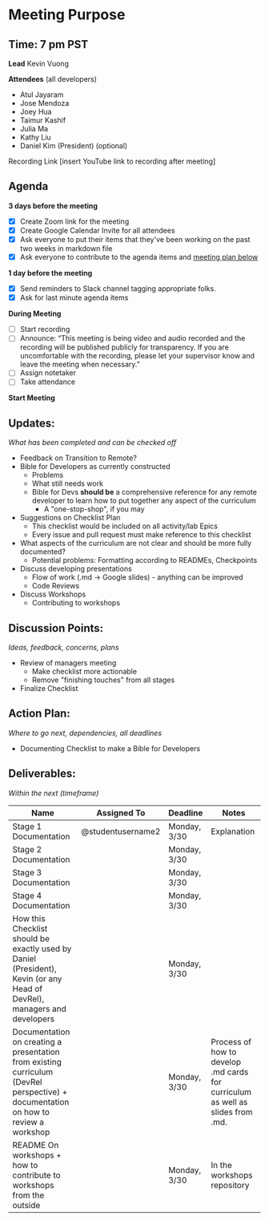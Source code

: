 # Meeting Purpose

## Time: 7 pm PST

**Lead**
Kevin Vuong

**Attendees** (all developers)

* Atul Jayaram
* Jose Mendoza
* Joey Hua
* Taimur Kashif
* Julia Ma
* Kathy Liu
* Daniel Kim (President) (optional)

Recording Link
[insert YouTube link to recording after meeting]

## Agenda

**3 days before the meeting**

- [x] Create Zoom link for the meeting
- [x] Create Google Calendar Invite for all attendees
- [x] Ask everyone to put their items that they've been working on the past two weeks in markdown file
- [x] Ask everyone to contribute to the agenda items and [meeting plan below](https://github.com/shreyagupta98/people/blob/master/meeting_template.md#updates)

**1 day before the meeting**

- [x] Send reminders to Slack channel tagging appropriate folks. 
- [x] Ask for last minute agenda items

**During Meeting**

- [ ] Start recording
- [ ] Announce:
  “This meeting is being video and audio recorded and the recording will be published publicly for transparency. If you are uncomfortable with the recording, please let your supervisor know and leave the meeting when necessary.”
- [ ] Assign notetaker
- [ ] Take attendance

**Start Meeting**

## Updates:

*What has been completed and can be checked off*

* Feedback on Transition to Remote?
* Bible for Developers as currently constructed
  * Problems
  * What still needs work
  * Bible for Devs **should be** a comprehensive reference for any remote developer to learn how to put together any aspect of the curriculum
    * A "one-stop-shop", if you may
* Suggestions on Checklist Plan
  * This checklist would be included on all activity/lab Epics
  * Every issue and pull request must make reference to this checklist
* What aspects of the curriculum are not clear and should be more fully documented?
  * Potential problems: Formatting according to READMEs, Checkpoints
* Discuss developing presentations
  * Flow of work (.md -> Google slides) - anything can be improved
  * Code Reviews
* Discuss Workshops 
  * Contributing to workshops

## Discussion Points:

*Ideas, feedback, concerns, plans*

* Review of managers meeting
  * Make checklist more actionable
  * Remove "finishing touches" from all stages
* Finalize Checklist

## Action Plan:

*Where to go next, dependencies, all deadlines*

* Documenting Checklist to make a Bible for Developers

## Deliverables:

*Within the next (timeframe)*

| Name                                                         | Assigned To       | Deadline     | Notes                                                        |
| ------------------------------------------------------------ | ----------------- | ------------ | ------------------------------------------------------------ |
| Stage 1 Documentation                                        | @studentusername2 | Monday, 3/30 | Explanation                                                  |
| Stage 2 Documentation                                        |                   | Monday, 3/30 |                                                              |
| Stage 3 Documentation                                        |                   | Monday, 3/30 |                                                              |
| Stage 4 Documentation                                        |                   | Monday, 3/30 |                                                              |
| How this Checklist should be exactly used by Daniel (President), Kevin (or any Head of DevRel), managers and developers |                   | Monday, 3/30 |                                                              |
| Documentation on creating a presentation from existing curriculum (DevRel perspective) + documentation on how to review a workshop |                   | Monday, 3/30 | Process of how to develop .md cards for curriculum as well as slides from .md. |
| README On workshops + how to contribute to workshops from the outside |                   | Monday, 3/30 | In the workshops repository                                  |
